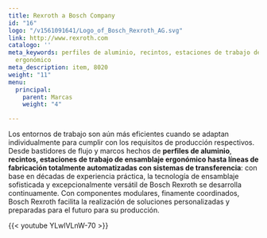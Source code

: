 ```yaml
---
title: Rexroth a Bosch Company
id: "16"
logo: "/v1561091641/Logo_of_Bosch_Rexroth_AG.svg"
link: http://www.rexroth.com
catalogo: ''
meta_keywords: perfiles de aluminio, recintos, estaciones de trabajo de ensamblaje
  ergonómico
meta_description: item, 8020
weight: "11"
menu:
  principal:
    parent: Marcas
    weight: "4"

---
```

Los entornos de trabajo son aún más eficientes cuando se adaptan individualmente para cumplir con los requisitos de producción respectivos. Desde bastidores de flujo y marcos hechos de **perfiles de aluminio**, **recintos, estaciones de trabajo de ensamblaje ergonómico hasta líneas de fabricación totalmente automatizadas con sistemas de transferencia**: con base en décadas de experiencia práctica, la tecnología de ensamblaje sofisticada y excepcionalmente versátil de Bosch Rexroth se desarrolla continuamente. Con componentes modulares, finamente coordinados, Bosch Rexroth facilita la realización de soluciones personalizadas y preparadas para el futuro para su producción.

{{< youtube YLwlVLnW-70 >}}